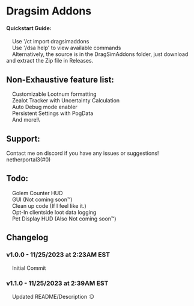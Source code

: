 # Dragsim Addons
#### Quickstart Guide:
&nbsp;&nbsp;&nbsp;&nbsp;Use '/ct import dragsimaddons\
&nbsp;&nbsp;&nbsp;&nbsp;Use '/dsa help' to view available commands\
&nbsp;&nbsp;&nbsp;&nbsp;Alternatively, the source is in the DragSimAddons folder, just download and extract the Zip file in Releases.
## Non-Exhaustive feature list:
&nbsp;&nbsp;&nbsp;&nbsp;Customizable Lootnum formatting\
&nbsp;&nbsp;&nbsp;&nbsp;Zealot Tracker with Uncertainty Calculation\
&nbsp;&nbsp;&nbsp;&nbsp;Auto Debug mode enabler\
&nbsp;&nbsp;&nbsp;&nbsp;Persistent Settings with PogData\
&nbsp;&nbsp;&nbsp;&nbsp;And more!\
## Support:
Contact me on discord if you have any issues or suggestions!\
netherportal3(#0)
## Todo:
&nbsp;&nbsp;&nbsp;&nbsp;Golem Counter HUD\
&nbsp;&nbsp;&nbsp;&nbsp;GUI (Not coming soon™)\
&nbsp;&nbsp;&nbsp;&nbsp;Clean up code (If I feel like it.)\
&nbsp;&nbsp;&nbsp;&nbsp;Opt-In clientside loot data logging\
&nbsp;&nbsp;&nbsp;&nbsp;Pet Display HUD (Also Not coming soon™)
## Changelog
### v1.0.0 - 11/25/2023 at 2:23AM EST
&nbsp;&nbsp;&nbsp;&nbsp;Initial Commit
### v1.1.0 - 11/25/2023 at 2:39AM EST
&nbsp;&nbsp;&nbsp;&nbsp;Updated README/Description :D
